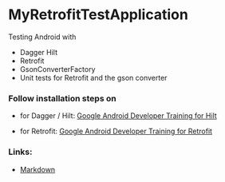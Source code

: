 # MyRetrofitTestApplication

Testing Android with

- Dagger Hilt
- Retrofit
- GsonConverterFactory
- Unit tests for Retrofit and the gson converter

### Follow installation steps on

- for Dagger / Hilt:
  [Google Android Developer Training for Hilt](https://developer.android.com/training/dependency-injection/hilt-android)

- for Retrofit:
  [Google Android Developer Training for Retrofit](https://developer.android.com/codelabs/basic-android-kotlin-training-getting-data-internet#7)


### Links:
- [Markdown](https://docs.github.com/en/get-started/writing-on-github/getting-started-with-writing-and-formatting-on-github/basic-writing-and-formatting-syntax)



